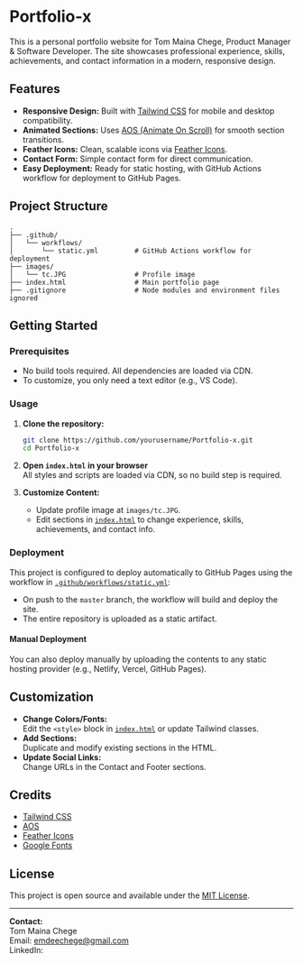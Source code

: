 # Portfolio-x

This is a personal portfolio website for Tom Maina Chege, Product Manager & Software Developer. The site showcases professional experience, skills, achievements, and contact information in a modern, responsive design.

## Features

- **Responsive Design:** Built with [Tailwind CSS](https://tailwindcss.com/) for mobile and desktop compatibility.
- **Animated Sections:** Uses [AOS (Animate On Scroll)](https://michalsnik.github.io/aos/) for smooth section transitions.
- **Feather Icons:** Clean, scalable icons via [Feather Icons](https://feathericons.com/).
- **Contact Form:** Simple contact form for direct communication.
- **Easy Deployment:** Ready for static hosting, with GitHub Actions workflow for deployment to GitHub Pages.

## Project Structure

```
.
├── .github/
│   └── workflows/
│       └── static.yml         # GitHub Actions workflow for deployment
├── images/
│   └── tc.JPG                 # Profile image
├── index.html                 # Main portfolio page
├── .gitignore                 # Node modules and environment files ignored
```

## Getting Started

### Prerequisites

- No build tools required. All dependencies are loaded via CDN.
- To customize, you only need a text editor (e.g., VS Code).

### Usage

1. **Clone the repository:**
   ```sh
   git clone https://github.com/yourusername/Portfolio-x.git
   cd Portfolio-x
   ```

2. **Open `index.html` in your browser**  
   All styles and scripts are loaded via CDN, so no build step is required.

3. **Customize Content:**  
   - Update profile image at `images/tc.JPG`.
   - Edit sections in [`index.html`](index.html) to change experience, skills, achievements, and contact info.

### Deployment

This project is configured to deploy automatically to GitHub Pages using the workflow in [`.github/workflows/static.yml`](.github/workflows/static.yml):

- On push to the `master` branch, the workflow will build and deploy the site.
- The entire repository is uploaded as a static artifact.

#### Manual Deployment

You can also deploy manually by uploading the contents to any static hosting provider (e.g., Netlify, Vercel, GitHub Pages).

## Customization

- **Change Colors/Fonts:**  
  Edit the `<style>` block in [`index.html`](index.html) or update Tailwind classes.
- **Add Sections:**  
  Duplicate and modify existing sections in the HTML.
- **Update Social Links:**  
  Change URLs in the Contact and Footer sections.

## Credits

- [Tailwind CSS](https://tailwindcss.com/)
- [AOS](https://michalsnik.github.io/aos/)
- [Feather Icons](https://feathericons.com/)
- [Google Fonts](https://fonts.google.com/)

## License

This project is open source and available under the [MIT License](LICENSE).

---

**Contact:**  
Tom Maina Chege  
Email: emdeechege@gmail.com  
LinkedIn: